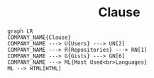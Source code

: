 <h1 align="center">Clause</h1>

```mermaid
graph LR
COMPANY_NAME{Clause}
COMPANY_NAME ---> U{Users} ---> UN[2]
COMPANY_NAME ---> R{Repositories} ---> RN[1]
COMPANY_NAME ---> G{Gists} ---> GN[6]
COMPANY_NAME ---> ML{Most Used<br>Languages}
ML --> HTML[HTML]
```
